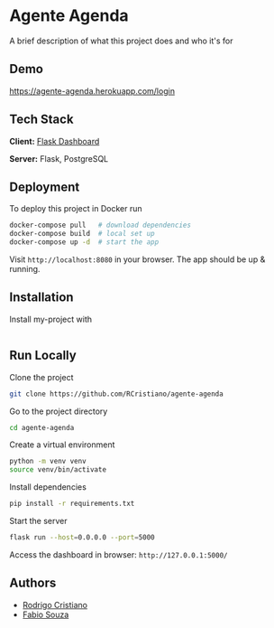# Agente Agenda

A brief description of what this project does and who it's for

## Demo

<https://agente-agenda.herokuapp.com/login>

## Tech Stack

**Client:** [Flask Dashboard](https://github.com/app-generator/boilerplate-code-flask-dashboard)

**Server:** Flask, PostgreSQL

## Deployment

To deploy this project in Docker run

```bash
docker-compose pull   # download dependencies
docker-compose build  # local set up
docker-compose up -d  # start the app
```

Visit `http://localhost:8080` in your browser. The app should be up & running.

## Installation

Install my-project with

```bash

```

## Run Locally

Clone the project

```bash
git clone https://github.com/RCristiano/agente-agenda
```

Go to the project directory

```bash
cd agente-agenda
```

Create a virtual environment

```bash
python -m venv venv
source venv/bin/activate
```

Install dependencies

```bash
pip install -r requirements.txt
```

Start the server

```bash
flask run --host=0.0.0.0 --port=5000
```

Access the dashboard in browser: `http://127.0.0.1:5000/`

## Authors

- [Rodrigo Cristiano](https://www.github.com/RCristiano)
- [Fabio Souza](https://github.com/frlps)
